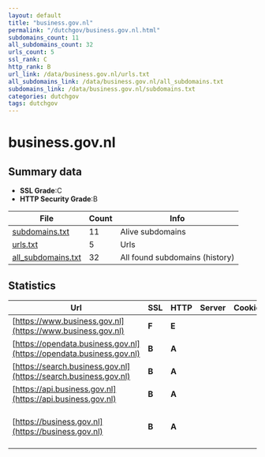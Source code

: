 ```yaml
---
layout: default
title: "business.gov.nl"
permalink: "/dutchgov/business.gov.nl.html"
subdomains_count: 11
all_subdomains_count: 32
urls_count: 5
ssl_rank: C
http_rank: B
url_link: /data/business.gov.nl/urls.txt
all_subdomains_link: /data/business.gov.nl/all_subdomains.txt
subdomains_link: /data/business.gov.nl/subdomains.txt
categories: dutchgov
tags: dutchgov
---
```



# business.gov.nl
## Summary data


 - **SSL Grade**:C
 - **HTTP Security Grade**:B


| File       | Count | Info |
|------------|-------|------|
|[subdomains.txt](/DutchGovScope/data/business.gov.nl/subdomains.txt)|11|Alive subdomains|
|[urls.txt](/DutchGovScope/data/business.gov.nl/urls.txt)|5|Urls|
|[all_subdomains.txt](/DutchGovScope/data/business.gov.nl/all_subdomains.txt)|32|All found subdomains (history)|


## Statistics


| Url | SSL | HTTP | Server | Cookie | HSTS | CORS | CTO | CSP | XFO | XXP | RP |FP| Tech |Title |
|--------|-------|-------|------|------|------|------|------|------|------|------|------|------|------|------|
|[https://www.business.gov.nl](https://www.business.gov.nl)| **F**| **E**|| | | | | | | | :white_check_mark: | |||
|[https://opendata.business.gov.nl](https://opendata.business.gov.nl)| **B**| **A**|| |:white_check_mark: | | | | :white_check_mark: | | :white_check_mark: | |HSTS||
|[https://search.business.gov.nl](https://search.business.gov.nl)| **B**| **A**|| |:white_check_mark: | | | | :white_check_mark: | | :white_check_mark: | |HSTS||
|[https://api.business.gov.nl](https://api.business.gov.nl)| **B**| **A**|| |:white_check_mark: | | | | :white_check_mark: | | :white_check_mark: | |HSTS||
|[https://business.gov.nl](https://business.gov.nl)| **B**| **A**|| |:white_check_mark: | | | | :white_check_mark: | :white_check_mark: | :white_check_mark: | |Bloomreach Google Tag Manager HSTS React|Business.gov.nl...|

